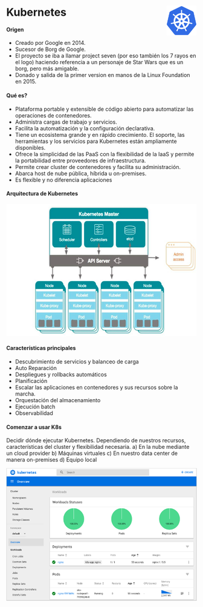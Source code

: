 # Kubernetes <img src="./logo.png" alt="drawing" width="80" align="right"/>

<h4>Origen</h4>

* Creado por Google en 2014.
* Sucesor de Borg de Google.
* El proyecto se iba  a llamar project seven (por eso también los 7 rayos en el logo)  haciendo referencia a un personaje de Star Wars que es un borg, pero más amigable.
* Donado y salida de la primer version en manos de la Linux Foundation en 2015.

<h4>Qué es?</h4>

* Plataforma portable y extensible de código abierto para automatizar las operaciones de contenedores.
* Administra cargas de trabajo y servicios. 
* Facilita la automatización y la configuración declarativa. 
* Tiene un ecosistema grande y en rápido crecimiento. El soporte, las herramientas y los servicios para Kubernetes están ampliamente disponibles.
* Ofrece la simplicidad de las PaaS con la flexibilidad de la IaaS y permite la portabilidad entre proveedores de infraestructura.
* Permite crear cluster de contenedores y facilita su administración.
* Abarca host de nube pública, híbrida u on-premises.
* Es flexible y no diferencia aplicaciones

<h4>Arquitectura de Kubernetes</h4>

<img src="./arquitectura.jpg" alt="drawing" width="700"
height="350" />

<h4>Características principales</h4>

* Descubrimiento de servicios y balanceo de carga
* Auto Reparación
* Despliegues y rollbacks automáticos
* Planificación
* Escalar las aplicaciones en contenedores y sus recursos sobre la marcha.
* Orquestación del almacenamiento
* Ejecución batch
* Observabilidad

<h4>Comenzar a usar K8s</h4>

Decidir dónde ejecutar Kubernetes. Dependiendo de nuestros recursos, características del cluster y flexibilidad necesaria.
a) En la nube mediante un cloud provider
b) Máquinas virtuales
c) En nuestro data center de manera on-premises
d) Equipo local

<img src="./dashboard.png" alt="drawing" height="350"/>
